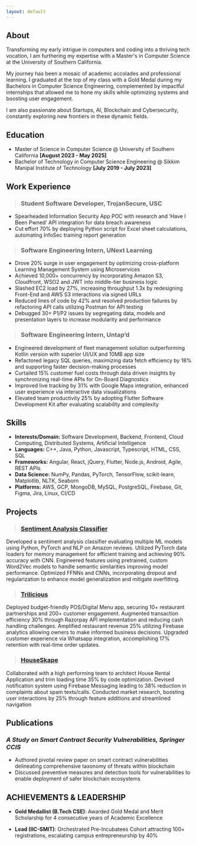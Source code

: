 ```yaml
---
layout: default
---
```


## About 

Transforming my early intrigue in computers and coding into a thriving tech vocation, I am furthering my expertise with a Master's in Computer Science at the University of Southern California. 

My journey has been a mosaic of academic accolades and professional learning. I graduated at the top of my class with a Gold Medal during my Bachelors in Computer Science Engineering, complemented by impactful internships that allowed me to hone my skills while optimizing systems and boosting user engagement.

I am also passionate about Startups, AI, Blockchain and Cybersecurity, constantly exploring new frontiers in these dynamic fields. 

## Education

- Master of Science in Computer Science @ University of Southern California **[August 2023 - May 2025]**
- Bachelor of Technology in Computer Science Engineering @ Sikkim Manipal Institute of Technology **[July 2019 - July 2023]**

## Work Experience

> ### **Student Software Developer, TrojanSecure, USC** 
  - Spearheaded Information Security App POC with research and ‘Have I Been Pwned’ API integration for data breach awareness
  - Cut effort 70% by deploying Python script for Excel sheet calculations, automating InfoSec training report generation

> ### **Software Engineering Intern, UNext Learning**
  - Drove 20% surge in user engagement by optimizing cross-platform Learning Management System using Microservices
  - Achieved 10,000+ concurrency by incorporating Amazon S3, Cloudfront, WSO2 and JWT into middle-tier business logic
  - Slashed EC2 load by 27%, increasing throughput 1.3x by redesigning Front-End and AWS S3 interactions via signed URLs
  - Reduced lines of code by 42% and resolved production failures by refactoring API calls utilizing Postman for API testing
  - Debugged 30+ P1/P2 issues by segregating data, models and presentation layers to increase modularity and performance

> ### **Software Engineering Intern, Untap’d** 
  - Engineered development of fleet management solution outperforming Kotlin version with superior UI/UX and 10MB app size
  - Refactored legacy SQL queries, maximizing data fetch efficiency by 18% and supporting faster decision-making processes
  - Curtailed 15% customer fuel costs through data driven insights by synchronizing real-time APIs for On-Board Diagnostics
  - Improved live tracking by 31% with Google Maps integration, enhanced user experience via interactive data visualizations
  - Elevated team productivity 25% by adopting Flutter Software Development Kit after evaluating scalability and complexity

## Skills

- **Interests/Domain:** Software Development, Backend, Frontend, Cloud Computing, Distributed Systems, Artificial Intelligence
- **Languages:** C++, Java, Python, Javascript, Typescript, HTML, CSS, SQL
- **Frameworks:** Angular, React, jQuery, Flutter, Node.js, Android, Agile, REST APIs
- **Data Science:** NumPy, Pandas, PyTorch, TensorFlow, scikit-learn, Matplotlib, NLTK, Seaborn
- **Platforms:** AWS, GCP, MongoDB, MySQL, PostgreSQL, Firebase, Git, Figma, Jira, Linux, CI/CD

## Projects

> ### **[Sentiment Analysis Classifier](https://github.com/vaibhavbhajanka/sentiment-analysis-amazon-reviews)**
Developed a sentiment analysis classifier evaluating multiple ML models using Python, PyTorch and NLP on Amazon reviews. Utilized PyTorch data loaders for memory management for efficient training and achieving 90% accuracy with CNN. Engineered features using pretrained, custom Word2Vec models to handle semantic similarities improving model performance. Optimized FFNNs and CNNs, incorporating dropout and regularization to enhance model generalization and mitigate overfitting.

> ### **[Trilicious](https://github.com/vaibhavbhajanka/trilicious_dashboard)**
Deployed budget-friendly POS/Digital Menu app, securing 10+ restaurant partnerships and 200+ customer engagement. Augmented transaction efficiency 30% through Razorpay API implementation and reducing cash handling challenges. Amplified restaurant revenue 25% utilizing Firebase analytics allowing owners to make informed business decisions. Upgraded customer experience via Whatsapp integration, accomplishing 17% retention with real-time order updates.

> ### **[HouseSkape](https://github.com/vaibhavbhajanka/houseskape)**
Collaborated with a high performing team to architect House Rental Application and trim loading time 35% by code optimization. Devised notification system using Firebase Messaging leading to 38% reduction in complaints about spam texts/calls. Conducted market research, boosting user interactions by 25% through feature additions and streamlined navigation

## Publications
### _A Study on Smart Contract Security Vulnerabilities, Springer CCIS_
- Authored pivotal review paper on smart contract vulnerabilities delineating comprehensive taxonomy of threats within blockchain
- Discussed preventive measures and detection tools for vulnerabilities to enable deployment of safer blockchain ecosystems

## ACHIEVEMENTS & LEADERSHIP
- **Gold Medallist (B.Tech CSE)**: Awarded Gold Medal and Merit Scholarship for 4 consecutive years of Academic Excellence

- **Lead (IIC-SMIT)**: Orchestrated Pre-Incubatees Cohort attracting 100+ registrations, escalating campus entrepreneurship by 40%

<!-- 

Text can be **bold**, _italic_, or ~~strikethrough~~.

[Link to another Page](./another-page.html).

There should be whitespace between paragraphs.

There should be whitespace between paragraphs. We recommend including a README, or a file with information about your project.

# Header 1

This is a normal paragraph following a header. GitHub is a code hosting platform for version control and collaboration. It lets you and others work together on projects from anywhere.

## Header 2

> This is a blockquote following a header.
>
> When something is important enough, you do it even if the odds are not in your favor.

### Header 3

```js
// Javascript code with syntax highlighting.
var fun = function lang(l) {
  dateformat.i18n = require('./lang/' + l)
  return true;
}
```

```ruby
# Ruby code with syntax highlighting
GitHubPages::Dependencies.gems.each do |gem, version|
  s.add_dependency(gem, "= #{version}")
end
```

#### Header 4

*   This is an unordered list following a header.
*   This is an unordered list following a header.
*   This is an unordered list following a header.

##### Header 5

1.  This is an ordered list following a header.
2.  This is an ordered list following a header.
3.  This is an ordered list following a header.

###### Header 6

| head1        | head two          | three |
|:-------------|:------------------|:------|
| ok           | good swedish fish | nice  |
| out of stock | good and plenty   | nice  |
| ok           | good `oreos`      | hmm   |
| ok           | good `zoute` drop | yumm  |

### There's a horizontal rule below this.

* * *

### Here is an unordered list:

*   Item foo
*   Item bar
*   Item baz
*   Item zip

### And an ordered list:

1.  Item one
1.  Item two
1.  Item three
1.  Item four

### And a nested list:

- level 1 item
  - level 2 item
  - level 2 item
    - level 3 item
    - level 3 item
- level 1 item
  - level 2 item
  - level 2 item
  - level 2 item
- level 1 item
  - level 2 item
  - level 2 item
- level 1 item

### Small image

![Octocat](https://github.githubassets.com/images/icons/emoji/octocat.png)

### Large image

![Branching](https://guides.github.com/activities/hello-world/branching.png)


### Definition lists can be used with HTML syntax.

<dl>
<dt>Name</dt>
<dd>Godzilla</dd>
<dt>Born</dt>
<dd>1952</dd>
<dt>Birthplace</dt>
<dd>Japan</dd>
<dt>Color</dt>
<dd>Green</dd>
</dl>

```
Long, single-line code blocks should not wrap. They should horizontally scroll if they are too long. This line should be long enough to demonstrate this.
```

```
The final element.
```
 -->